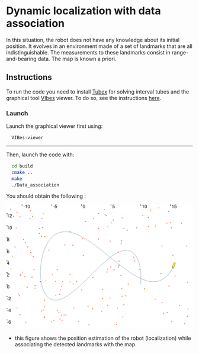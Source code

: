# Dynamic localization with data association

 In this situation, the robot does not have any knowledge about its initial position. It evolves in an environment made of a set of landmarks that are all indistinguishable. The measurements to these landmarks consist in range-and-bearing data. The map is known a priori.

## Instructions

To run the code you need to install  [Tubex](http://simon-rohou.fr/research/tubex-lib/doc/index.html) for solving interval tubes and the graphical tool  [VIbes](http://simon-rohou.fr/research/tubex-lib/doc/install/01-installation.html#graphical-tools) viewer.  To do so, see the instructions [here](https://github.com/jad-rabehi/Constraint-programming#instructions).



### Launch

Launch the graphical viewer first using:
```bash
  VIBes-viewer
```
---
Then, launch the code with:
```bash
  cd build
  cmake ..
  make
  ./Data_association
```



You should obtain the following :

<p align="center">
  <img width="750" src="images/anim_image.gif">
</p>

* this figure shows the position estimation of the robot (localization) while associating the  detected landmarks with the map.







